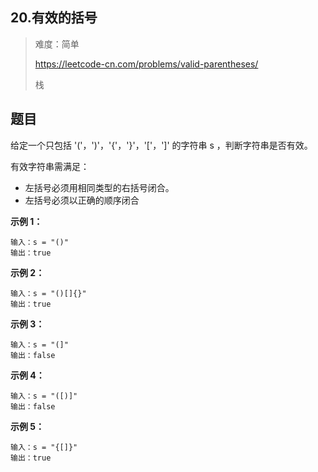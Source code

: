 ## 20.有效的括号



> 难度：简单
>
> https://leetcode-cn.com/problems/valid-parentheses/
> 
> 栈

## 题目
给定一个只包括 '('，')'，'{'，'}'，'['，']' 的字符串 s ，判断字符串是否有效。

有效字符串需满足：

- 左括号必须用相同类型的右括号闭合。
- 左括号必须以正确的顺序闭合

**示例 1：**
```
输入：s = "()"
输出：true
```
**示例 2：**
```
输入：s = "()[]{}"
输出：true
```
**示例 3：**
```
输入：s = "(]"
输出：false
```
**示例 4：**
```
输入：s = "([)]"
输出：false
```
**示例 5：**
```
输入：s = "{[]}"
输出：true
```
